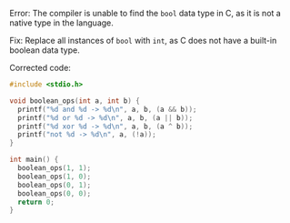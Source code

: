 Error: The compiler is unable to find the `bool` data type in C, as it is not a native type in the language.

Fix: Replace all instances of `bool` with `int`, as C does not have a built-in boolean data type.

Corrected code:
```c
#include <stdio.h>

void boolean_ops(int a, int b) {
  printf("%d and %d -> %d\n", a, b, (a && b));
  printf("%d or %d -> %d\n", a, b, (a || b));
  printf("%d xor %d -> %d\n", a, b, (a ^ b));
  printf("not %d -> %d\n", a, (!a));
}

int main() {
  boolean_ops(1, 1);
  boolean_ops(1, 0);
  boolean_ops(0, 1);
  boolean_ops(0, 0);
  return 0;
}
```
